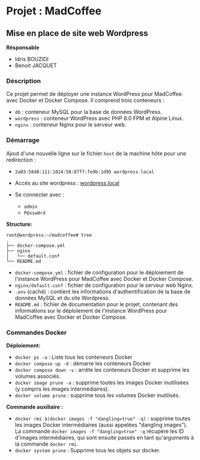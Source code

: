 # Projet : MadCoffee

## Mise en place de site web Wordpress

**Résponsable**
- Idris BOUZIDI
- Benoit JACQUET

### Déscription

Ce projet permet de déployer une instance WordPress pour MadCoffee avec Docker et Docker Compose. Il comprend trois conteneurs :

- `db` : conteneur MySQL pour la base de données WordPress.
- `wordpress` : conteneur WordPress avec PHP 8.0 FPM et Alpine Linux.
- `nginx` : conteneur Nginx pour le serveur web.

### Démarrage

Ajout d'une nouvelle ligne sur le fichier `host` de la machine hôte pour une redirection : 

- `2a03:5840:111:1024:58:87ff:fe9b:1d95 wordpress.local`

- Accès au site wordpress : [wordpress.local](http://wordpress.local/)

- Se connecter avec :
  - `admin`
  - `P@ssw0rd`

**Structure:**
~~~
root@wordpress:~/madcoffee# tree
.
├── docker-compose.yml
├── nginx
│   └── default.conf
└── README.md
~~~

-   `docker-compose.yml`  : fichier de configuration pour le déploiement de l'instance WordPress pour MadCoffee avec Docker et Docker Compose.
-   `nginx/default.conf`  : fichier de configuration pour le serveur web Nginx.
- `.env` (caché) : contient les informations d'authentification de la base de données MySQL et du site Wordpress.
-   `README.md`  : fichier de documentation pour le projet, contenant des informations sur le déploiement de l'instance WordPress pour MadCoffee avec Docker et Docker Compose.

### Commandes Docker

**Déploiement:**

-   `docker ps -a`  : Liste tous les conteneurs Docker
-   `docker compose up -d`  : démarre les conteneurs Docker
-   `docker compose down -v`  : arrête les conteneurs Docker et supprime les volumes associés.
-   `docker image prune -a`  : supprime toutes les images Docker inutilisées (y compris les images intermédiaires).
-   `docker volume prune`  : supprime tous les volumes Docker inutilisés.

**Commande auxiliaire :**
-   `docker rmi $(docker images -f "dangling=true" -q)`  : supprime toutes les images Docker intermédiaires (aussi appelées "dangling images"). La commande  `docker images -f "dangling=true" -q`  récupère les ID d'images intermédiaires, qui sont ensuite passés en tant qu'arguments à la commande  `docker rmi`.
- `docker system prune` : Supprime tous les objets sur docker.

